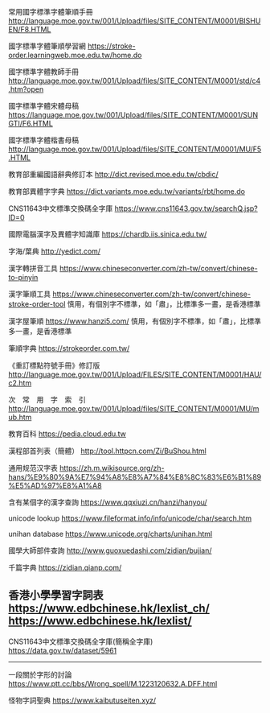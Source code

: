 常用國字標準字體筆順手冊
http://language.moe.gov.tw/001/Upload/files/SITE_CONTENT/M0001/BISHUEN/F8.HTML

國字標準字體筆順學習網
https://stroke-order.learningweb.moe.edu.tw/home.do

國字標準字體教師手冊
http://language.moe.gov.tw/001/Upload/files/SITE_CONTENT/M0001/std/c4.htm?open

國字標準字體宋體母稿
https://language.moe.gov.tw/001/Upload/files/SITE_CONTENT/M0001/SUNGTI/F6.HTML

國字標準字體楷書母稿
http://language.moe.gov.tw/001/Upload/files/SITE_CONTENT/M0001/MU/F5.HTML

教育部重編國語辭典修訂本
http://dict.revised.moe.edu.tw/cbdic/

教育部異體字字典
https://dict.variants.moe.edu.tw/variants/rbt/home.do

CNS11643中文標準交換碼全字庫
https://www.cns11643.gov.tw/searchQ.jsp?ID=0

國際電腦漢字及異體字知識庫
https://chardb.iis.sinica.edu.tw/

字海/葉典
http://yedict.com/

漢字轉拼音工具
https://www.chineseconverter.com/zh-tw/convert/chinese-to-pinyin

漢字筆順工具
https://www.chineseconverter.com/zh-tw/convert/chinese-stroke-order-tool
慎用，有個別字不標準，如「肅」，比標準多一畫，是香港標準

漢字屋筆順
https://www.hanzi5.com/
慎用，有個別字不標準，如「肅」，比標準多一畫，是香港標準

筆順字典
https://strokeorder.com.tw/

《重訂標點符號手冊》修訂版
http://language.moe.gov.tw/001/Upload/FILES/SITE_CONTENT/M0001/HAU/c2.htm

次　常　用　字　索　引
http://language.moe.gov.tw/001/Upload/files/SITE_CONTENT/M0001/MU/mub.htm

教育百科
https://pedia.cloud.edu.tw

漢程部首列表（簡體）
http://tool.httpcn.com/Zi/BuShou.html

通用规范汉字表
https://zh.m.wikisource.org/zh-hans/%E9%80%9A%E7%94%A8%E8%A7%84%E8%8C%83%E6%B1%89%E5%AD%97%E8%A1%A8

含有某個字的漢字查詢
https://www.qqxiuzi.cn/hanzi/hanyou/

unicode lookup
https://www.fileformat.info/info/unicode/char/search.htm

unihan database
https://www.unicode.org/charts/unihan.html

國學大師部件查詢
http://www.guoxuedashi.com/zidian/bujian/

千篇字典
https://zidian.qianp.com/

香港小學學習字詞表
https://www.edbchinese.hk/lexlist_ch/
https://www.edbchinese.hk/lexlist/
---------------------------------------------------------------
CNS11643中文標準交換碼全字庫(簡稱全字庫)
https://data.gov.tw/dataset/5961

---------------------------------------------------------------
一段關於字形的討論
https://www.ptt.cc/bbs/Wrong_spell/M.1223120632.A.DFF.html

怪物字詞聖典
https://www.kaibutuseiten.xyz/